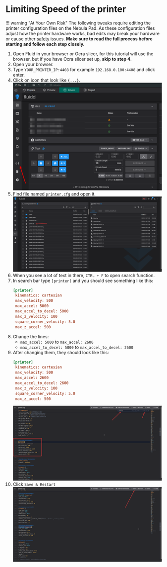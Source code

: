 # Limiting Speed of the printer

!!! warning "At Your Own Risk"
    The following tweaks require editing the printer configuration files on the Nebula Pad. As these configuration files adjust how the printer hardware works, bad edits may break your hardware or cause other [safety](../../safety.md) issues. **Make sure to read the full process before starting and follow each step closely.**

1. Open Fluid in your browser or Ocra slicer, for this tutorial will use the browser,
   but if you have Ocra slicer set up, **skip to step 4**.
2. Open your browser.
3. Type `YOUR_PRINTER_IP:4408` for example `192.168.0.100:4408` and click enter.
4. Click on icon that look like `{...}`.
   ![FluidConfigPlace.png](FluidImages/FluidConfigPlace.png)
5. Find file named `printer.cfg` and open it.
   ![FluidPrinterConfigPlace.png](FluidImages/FluidPrinterConfigPlace.png)
6. When you see a lot of text in there, `CTRL + F` to open search function.
7. In search bar type `[printer]` and you should see something like this:
   ``` cfg
   [printer]
    kinematics: cartesian
    max_velocity: 500
    max_accel: 5000
    max_accel_to_decel: 5000
    max_z_velocity: 100
    square_corner_velocity: 5.0
    max_z_accel: 500 
   ```
8. Change the lines:
   - `max_accel: 5000` to `max_accel: 2600`
   - `max_accel_to_decel: 5000` to `max_accel_to_decel: 2600`
9. After changing them, they should look like this:
   ``` cfg
   [printer]
    kinematics: cartesian
    max_velocity: 500
    max_accel: 2600
    max_accel_to_decel: 2600
    max_z_velocity: 100
    square_corner_velocity: 5.0
    max_z_accel: 500
   ```
   ![PrinterConfigPrinter.png](FluidImages/PrinterConfigPrinter.png)
10. Click `Save & Restart`
    ![PrinterConfigSaveAndRestart.png](FluidImages/PrinterConfigSaveAndRestart.png)   
